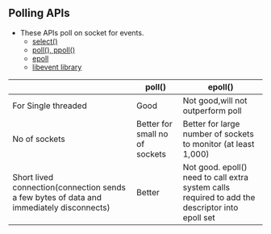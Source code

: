 ## Polling APIs
- These APIs poll on socket for events.
  - [select()](../)
  - [poll(), ppoll()](poll_ppoll)
  - [epoll](epoll)
  - [libevent library](/Libraries/libevent)

||poll()|epoll()|
|---|---|---|
|For Single threaded|Good|Not good,will not outperform poll|
|No of sockets|Better for small no of sockets|Better for large number of sockets to monitor (at least 1,000)|
|Short lived connection(connection sends a few bytes of data and immediately disconnects)|Better|Not good. epoll() need to call extra system calls required to add the descriptor into epoll set|
